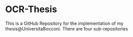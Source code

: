 # OCR-Thesis
This is a GitHub Repository for the implementation of my thesis@UniversitaBocconi.
There are four sub-repositories
